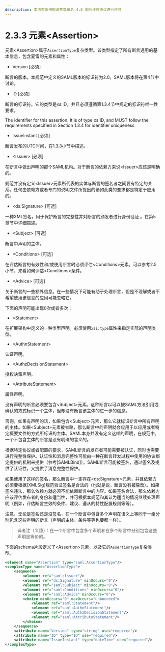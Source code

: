 ```yaml
---
description: 本博客采用知识共享署名 4.0 国际许可协议进行许可
---
```


# 2.3.3 元素\<Assertion>

元素\<Assertion>属于`AssertionType`复杂类型。该类型指定了所有断言通用的基本信息，包含夏雷的元素和属性：

* Version \[必须]

断言的版本。本规范中定义的SAML版本的标识符为2.0。SAML版本将在第4节中讨论。

* ID \[必须]

断言的标识符。它的类型是xs:ID，并且必须遵循第1.3.4节中规定的标识符唯一性要求。

The identifier for this assertion. It is of type xs:ID, and MUST follow the requirements specified in Section 1.3.4 for identifier uniqueness.

* IssueInstant \[必须]

断言发布的UTC时间，在1.3.3小节中描述。

* \<Issuer> \[必须]

在断言中做出声明的那个SAML机构。对于断言的依赖方来说\<Issuer>应该是明确的。

规范并没有定义\<Issuer>元素所代表的实体与断言的签名者之间要有特定的关系。任何由依赖方或者专门的说明文件所提出的诸如此类的要求都是特定于应用的。

* \<ds:Signature> \[可选]

一种XML签名，用于保护断言的完整性并对断言的颁发者进行身份验证 。在第5章节中详细描述。

* \<Subject> \[可选]

断言中声明的主体。

* \<Conditions> \[可选]

在评估断言的有效性和/或使用断言时必须评估\<Conditions>元素。可以参考2.5小节，来看如何评估\<Conditions>条件。

* \<Advice> \[可选]

关于断言的一些额外信息。在一些情况下可能有助于处理断言，但是不理解或者不希望使用该信息的应用可能忽略它。

下面的声明可能出现0次或者多次：

* \<Statement>

在扩展架构中定义的一种类型声明。必须使用`xsi:type`属性来指定实际的声明类型。

* \<AuthnStatement>&#x20;

认证声明。

* \<AuthzDecisionStatement>&#x20;

授权决策声明。

* \<AttributeStatement>&#x20;

属性声明。

没有声明的断言必须要包含\<Subject>元素。这种断言以可以被SAML方法引用或确认的方式标识一个主体，但却没有断言该主体的进一步的信息。

否则，如果有声明的话，如果包含\<Subject>元素，那么它就标识断言中所有声明的主体。如果\<Subject>元素被省略，那么断言中的声明就会应用于以应用或者特定概要文件的方式所标识的主体。SAML本身并没有定义这样的声明，在规范中，一个不包含主体的断言是没有明确的含义的。

根据特定协议或者配置的要求，SAML断言的发布者可能需要被认证，同时也需要进行完整性保护。认证性和消息完整性可能由一种在断言转发过程中使用的协议绑定提供的机制来提供（参考\[SAMLBind]）。SAML断言可能被签名，通过签名及提供了认证性，又提供了消息完整性保护。

如果使用了这样的签名，那么断言中一定存在\<ds:Signature>元素，并且依赖方必须要根据\[XMLSig]规范验证签名是合法的（也就是说，断言没有被篡改）。如果签名违法，那么依赖方就必须不能依赖断言中的内容。如果签名合法，那么依赖方应该评估发布者的身份和适当性，并可根据本规范和其认为适当的情况继续处理声明（例如，评估断言生效的条件、建议、遵从的特性配置规则等等）。

注意，无论是签名还是没签名，在一个断言中包含多个声明在语义上等同于一组分别包含这些声明的断言（声明的主体、条件等等也要都一样）。

> 译者注（义臻）：在一个断言中包含多个声明和在多个断言中分别包含这些声明是等价的。

下面的schema片段定义了\<Assertion>元素，以及它的`AssertionType`复杂类型。

```xml
<element name="Assertion" type="saml:AssertionType"/>
<complexType name="AssertionType">
    <sequence>
        <element ref="saml:Issuer"/>
        <element ref="ds:Signature" minOccurs="0"/>
        <element ref="saml:Subject" minOccurs="0"/>
        <element ref="saml:Conditions" minOccurs="0"/>
        <element ref="saml:Advice" minOccurs="0"/>
        <choice minOccurs="0" maxOccurs="unbounded">
            <element ref="saml:Statement"/>
            <element ref="saml:AuthnStatement"/>
            <element ref="saml:AuthzDecisionStatement"/>
            <element ref="saml:AttributeStatement"/>
        </choice>
    </sequence>
    <attribute name="Version" type="string" use="required"/>
    <attribute name="ID" type="ID" use="required"/>
    <attribute name="IssueInstant" type="dateTime" use="required"/>
</complexType>
```
